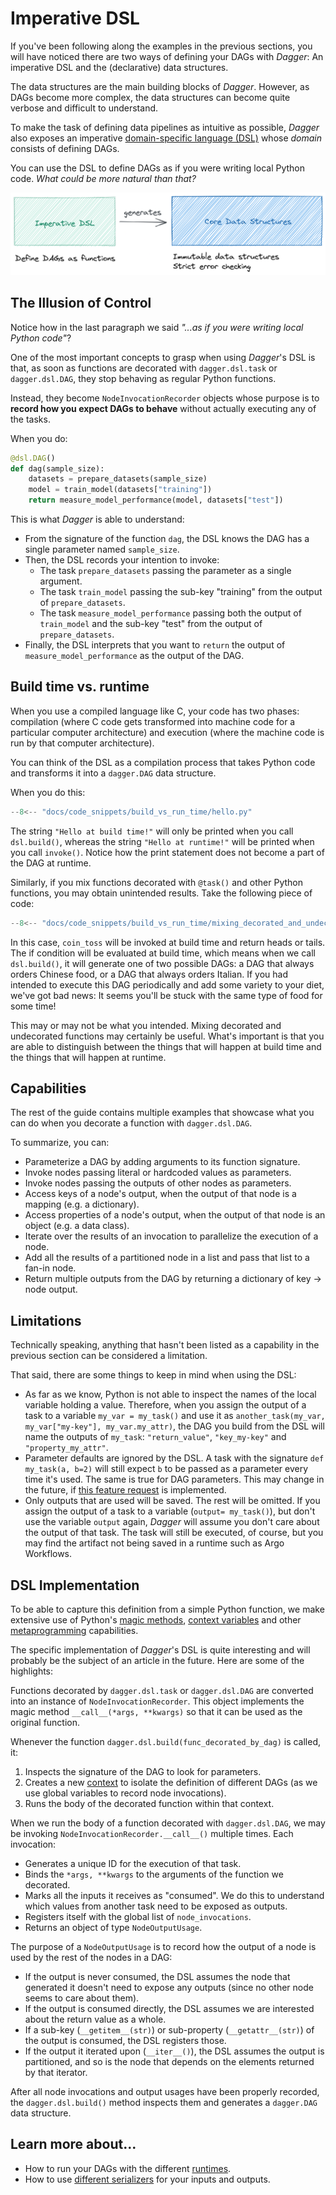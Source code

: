 # Imperative DSL

If you've been following along the examples in the previous sections, you will have noticed there are two ways of defining your DAGs with _Dagger_: An imperative DSL and the (declarative) data structures.

The data structures are the main building blocks of _Dagger_. However, as DAGs become more complex, the data structures can become quite verbose and difficult to understand.

To make the task of defining data pipelines as intuitive as possible, _Dagger_ also exposes an imperative [domain-specific language (DSL)](https://en.wikipedia.org/wiki/Domain-specific_language) whose _domain_ consists of defining DAGs.

You can use the DSL to define DAGs as if you were writing local Python code. _What could be more natural than that?_

[![components](../assets/images/diagrams/components_dsl_vs_core_ds.png)](../assets/images/diagrams/components_dsl_vs_core_ds.png)


## The Illusion of Control

Notice how in the last paragraph we said _"...as if you were writing local Python code"_?

One of the most important concepts to grasp when using _Dagger_'s DSL is that, as soon as functions are decorated with `dagger.dsl.task` or `dagger.dsl.DAG`, they stop behaving as regular Python functions.

Instead, they become `NodeInvocationRecorder` objects whose purpose is to __record how you expect DAGs to behave__ without actually executing any of the tasks.

When you do:

```python
@dsl.DAG()
def dag(sample_size):
    datasets = prepare_datasets(sample_size)
    model = train_model(datasets["training"])
    return measure_model_performance(model, datasets["test"])
```

This is what _Dagger_ is able to understand:

- From the signature of the function `dag`, the DSL knows the DAG has a single parameter named `sample_size`.
- Then, the DSL records your intention to invoke:
    * The task `prepare_datasets` passing the parameter as a single argument.
    * The task `train_model` passing the sub-key "training" from the output of `prepare_datasets`.
    * The task `measure_model_performance` passing both the output of `train_model` and the sub-key "test" from the output of `prepare_datasets`.
- Finally, the DSL interprets that you want to `return` the output of `measure_model_performance` as the output of the DAG.


## Build time vs. runtime

When you use a compiled language like C, your code has two phases: compilation (where C code gets transformed into machine code for a particular computer architecture) and execution (where the machine code is run by that computer architecture).

You can think of the DSL as a compilation process that takes Python code and transforms it into a `dagger.DAG` data structure.

When you do this:

```python
--8<-- "docs/code_snippets/build_vs_run_time/hello.py"
```

The string `"Hello at build time!"` will only be printed when you call `dsl.build()`, whereas the string `"Hello at runtime!"` will be printed when you call `invoke()`. Notice how the print statement does not become a part of the DAG at runtime.


Similarly, if you mix functions decorated with `@task()` and other Python functions, you may obtain unintended results. Take the following piece of code:

```python
--8<-- "docs/code_snippets/build_vs_run_time/mixing_decorated_and_undecorated_functions.py"
```

In this case, `coin_toss` will be invoked at build time and return heads or tails. The if condition will be evaluated at build time, which means when we call `dsl.build()`, it will generate one of two possible DAGs: a DAG that always orders Chinese food, or a DAG that always orders Italian. If you had intended to execute this DAG periodically and add some variety to your diet, we've got bad news: It seems you'll be stuck with the same type of food for some time!

This may or may not be what you intended. Mixing decorated and undecorated functions may certainly be useful. What's important is that you are able to distinguish between the things that will happen at build time and the things that will happen at runtime.


## Capabilities

The rest of the guide contains multiple examples that showcase what you can do when you decorate a function with `dagger.dsl.DAG`.

To summarize, you can:

- Parameterize a DAG by adding arguments to its function signature.
- Invoke nodes passing literal or hardcoded values as parameters.
- Invoke nodes passing the outputs of other nodes as parameters.
- Access keys of a node's output, when the output of that node is a mapping (e.g. a dictionary).
- Access properties of a node's output, when the output of that node is an object (e.g. a data class).
- Iterate over the results of an invocation to parallelize the execution of a node.
- Add all the results of a partitioned node in a list and pass that list to a fan-in node.
- Return multiple outputs from the DAG by returning a dictionary of key -> node output.


## Limitations

Technically speaking, anything that hasn't been listed as a capability in the previous section can be considered a limitation.

That said, there are some things to keep in mind when using the DSL:

- As far as we know, Python is not able to inspect the names of the local variable holding a value. Therefore, when you assign the output of a task to a variable `my_var = my_task()` and use it as `another_task(my_var, my_var["my-key"], my_var.my_attr)`, the DAG you build from the DSL will name the outputs of `my_task`: `"return_value"`, `"key_my-key"` and `"property_my_attr"`.
- Parameter defaults are ignored by the DSL. A task with the signature `def my_task(a, b=2)` will still expect `b` to be passed as a parameter every time it's used. The same is true for DAG parameters. This may change in the future, if [this feature request](https://github.com/larribas/dagger/issues/35) is implemented.
- Only outputs that are used will be saved. The rest will be omitted. If you assign the output of a task to a variable (`output= my_task()`), but don't use the variable `output` again, _Dagger_ will assume you don't care about the output of that task. The task will still be executed, of course, but you may find the artifact not being saved in a runtime such as Argo Workflows.


## DSL Implementation

To be able to capture this definition from a simple Python function, we make extensive use of Python's [magic methods](https://rszalski.github.io/magicmethods/), [context variables](https://docs.python.org/3/library/contextvars.html) and other [metaprogramming](https://en.wikipedia.org/wiki/Metaprogramming) capabilities.

The specific implementation of _Dagger_'s DSL is quite interesting and will probably be the subject of an article in the future. Here are some of the highlights:

Functions decorated by `dagger.dsl.task` or `dagger.dsl.DAG` are converted into an instance of `NodeInvocationRecorder`. This object implements the magic method `__call__(*args, **kwargs)` so that it can be used as the original function.

Whenever the function `dagger.dsl.build(func_decorated_by_dag)` is called, it:

1. Inspects the signature of the DAG to look for parameters.
1. Creates a new [context](https://docs.python.org/3/library/contextvars.html) to isolate the definition of different DAGs (as we use global variables to record node invocations).
1. Runs the body of the decorated function within that context.

When we run the body of a function decorated with `dagger.dsl.DAG`, we may be invoking `NodeInvocationRecorder.__call__()` multiple times. Each invocation:

* Generates a unique ID for the execution of that task.
* Binds the `*args, **kwargs` to the arguments of the function we decorated.
* Marks all the inputs it receives as "consumed". We do this to understand which values from another task need to be exposed as outputs.
* Registers itself with the global list of `node_invocations`.
* Returns an object of type `NodeOutputUsage`.

The purpose of a `NodeOutputUsage` is to record how the output of a node is used by the rest of the nodes in a DAG:

* If the output is never consumed, the DSL assumes the node that generated it doesn't need to expose any outputs (since no other node seems to care about them).
* If the output is consumed directly, the DSL assumes we are interested about the return value as a whole.
* If a sub-key (`__getitem__(str)`) or sub-property (`__getattr__(str)`) of the output is consumed, the DSL registers those.
* If the output it iterated upon (`__iter__()`), the DSL assumes the output is partitioned, and so is the node that depends on the elements returned by that iterator.

After all node invocations and output usages have been properly recorded, the `dagger.dsl.build()` method inspects them and generates a `dagger.DAG` data structure.


## Learn more about...

- How to run your DAGs with the different [runtimes](runtimes/alternatives.md).
- How to use [different serializers](serializers/alternatives.md) for your inputs and outputs.
